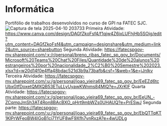 # Informática
Portifólio de trabalhos desenvolvidos no curso de GPI na FATEC SJC.
![Captura de tela 2025-04-10 203733](https://github.com/user-attachments/assets/3f1ad6b7-5033-4997-8774-9e7347c2122b)
Primeira Atividade: https://www.canva.com/design/DAGfZkoFsf4/f1qjw4Z6ixLUFhjHb5SOig/edit?utm_content=DAGfZkoFsf4&utm_campaign=designshare&utm_medium=link2&utm_source=sharebutton
Segunda Atividade: https://fatecspgov-my.sharepoint.com/:x:/r/personal/breno_ribas_fatec_sp_gov_br/Documents/Microsoft%20Teams%20Chat%20Files/Quantidade%20de%20alunos%20estrangeiros%20por%20nacionalidade_2%C2%B0%20Semestre%202023.xlsx?d=w20d14f0e4ffa48bdac521d3b9a73bafb&csf=1&web=1&e=jJnlkv
Terceira Atividade: https://fatecspgov-my.sharepoint.com/:u:/g/personal/joao_vieira69_fatec_sp_gov_br/EeEZd6tcUbxGtfDoxetQMXQB53ETuLLyUyawKWnms84MlQ?e=JXrKlF
Quarta Atividade: https://fatecspgov-my.sharepoint.com/:x:/g/personal/joao_vieira69_fatec_sp_gov_br/EeUN_-ZCqmpJmSh3AT4Ron8BAcBXO_pHrt9mbWZs0UHAUQ?e=PrESwJ              Segunda parte: https://fatecspgov-my.sharepoint.com/:u:/g/personal/joao_vieira69_fatec_sp_gov_br/EbQTTqKT1KlPrWFeoBW4lGoB1ci71YUF8wF9Xfh7vnRxzA?e=4wUDLg
